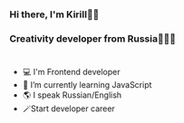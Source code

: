 ### **Hi there, I'm Kirill👋🏾**
### Creativity developer from Russia🧑🏾‍💻



#
- 💻 I'm Frontend developer
- 📖 I’m currently learning JavaScript
- 🌎 I speak Russian/English
- 🪄Start developer career
<!--
**gnehgo/gnehgo** is a ✨ _special_ ✨ repository because its `README.md` (this file) appears on your GitHub profile.

Here are some ideas to get you started:


- 🌱 I’m currently learning JavaScript
- 

- ⚡ Fun fact: ...
-->

